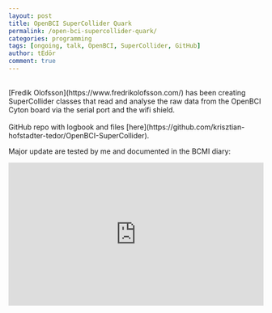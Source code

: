 ```yaml
---
layout: post
title: OpenBCI SuperCollider Quark
permalink: /open-bci-supercollider-quark/
categories: programming
tags: [ongoing, talk, OpenBCI, SuperCollider, GitHub]
author: tEdör
comment: true
---
```

<br>
[Fredik Olofsson](https://www.fredrikolofsson.com/) has been creating SuperCollider classes that read and analyse the raw data from the  OpenBCI Cyton board via the serial port and the wifi shield.
<br><br>
GitHub repo with logbook and files [here](https://github.com/krisztian-hofstadter-tedor/OpenBCI-SuperCollider).

Major update are tested by me and documented in the BCMI diary:

<div style="left: 0; width: 100%; height: 0; position: relative; padding-bottom: 56.2493%;"><iframe src="https://www.youtube.com/embed/videoseries?list=PLRr9g36OjY681MfQrZcCA3SUxxWJFwkXC" style="border: 0; top: 0; left: 0; width: 100%; height: 100%; position: absolute;" allowfullscreen scrolling="no"></iframe></div>
